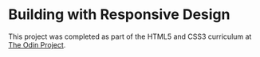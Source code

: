 # Building with Responsive Design

This project was completed as part of the HTML5 and CSS3 curriculum at [The Odin Project](https://www.theodinproject.com/courses/html5-and-css3/lessons/building-with-responsive-design).